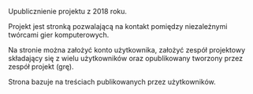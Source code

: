 Upublicznienie projektu z 2018 roku.

Projekt jest stronką pozwalającą na kontakt pomiędzy niezależnymi twórcami gier komputerowych.

Na stronie można założyć konto użytkownika, założyć zespół projektowy składający się z wielu użytkowników oraz opublikowany tworzony przez zespół projekt (grę).

Strona bazuje na treściach publikowanych przez użytkowników.